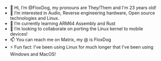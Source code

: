- 👋 Hi, I’m @FloxDog, my pronouns are They/Them and I'm 23 years old!
- 👀 I’m interested in Audio, Reverse engineering hardware, Open source technologies and Linux.
- 🌱 I’m currently learning ARM64 Assembly and Rust
- 💞️ I’m looking to collaborate on porting the Linux kernel to mobile devices!
- 📫 You can reach me on Matrix, my @ is FloxDog
- ⚡ Fun fact: I've been using Linux for much longer that I've been using Windows and MacOS!

<!---
FloxDog/FloxDog is a ✨ special ✨ repository because its `README.md` (this file) appears on your GitHub profile.
You can click the Preview link to take a look at your changes.
--->
